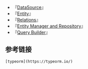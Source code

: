 
- 『[DataSource](TypeORM/DataSource.md)』
- 『[Entity](TypeORM/Entity.md)』
- 『[Relations](TypeORM/Relations.md)』
- 『[Entity Manager and Repository](TypeORM/Entity-Manager-and-Repository.md)』
- 『[Query Builder](TypeORM/Query-Builder.md)』

## 参考链接

```ad-cite
[typeorm](https://typeorm.io/)
```
